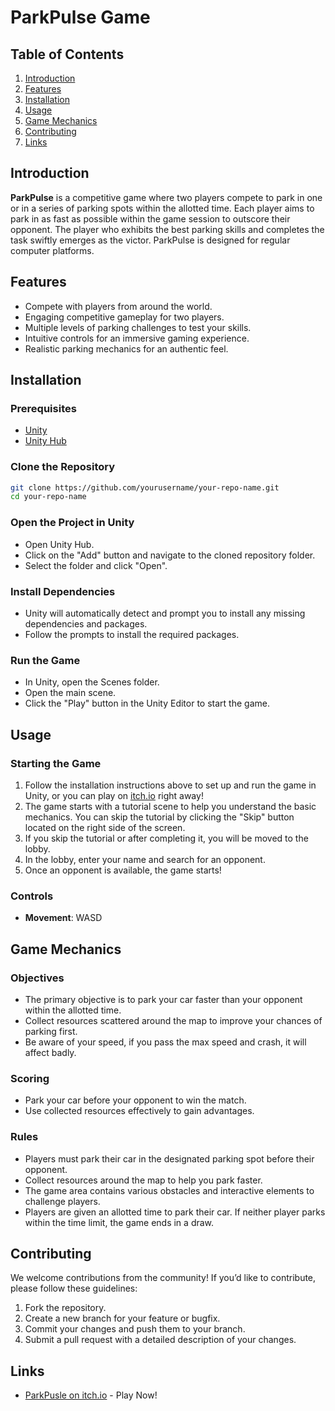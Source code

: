 # ParkPulse Game

## Table of Contents

1. [Introduction](#introduction)
2. [Features](#features)
3. [Installation](#installation)
4. [Usage](#usage)
5. [Game Mechanics](#game-mechanics)
6. [Contributing](#contributing)
7. [Links](#links)

## Introduction
**ParkPulse** is a competitive game where two players compete to park in one or in a series of parking spots within the allotted time. Each player aims to park in as fast as possible within the game session to outscore their opponent. The player who exhibits the best parking skills and completes the task swiftly emerges as the victor. ParkPulse is designed for regular computer platforms.

## Features
- Compete with players from around the world.
- Engaging competitive gameplay for two players.
- Multiple levels of parking challenges to test your skills.
- Intuitive controls for an immersive gaming experience.
- Realistic parking mechanics for an authentic feel.

## Installation
### Prerequisites
- [Unity](https://unity.com/)
- [Unity Hub](https://unity.com/products/unity-hub)

### Clone the Repository
```sh
git clone https://github.com/yourusername/your-repo-name.git
cd your-repo-name
```
### Open the Project in Unity
- Open Unity Hub.
- Click on the "Add" button and navigate to the cloned repository folder.
- Select the folder and click "Open".

### Install Dependencies
- Unity will automatically detect and prompt you to install any missing dependencies and packages.
- Follow the prompts to install the required packages.

### Run the Game
- In Unity, open the Scenes folder.
- Open the main scene.
- Click the "Play" button in the Unity Editor to start the game.

## Usage
### Starting the Game
1. Follow the installation instructions above to set up and run the game in Unity, or you can play on [itch.io](https://parkpulse.itch.io/park-pulse-multiplayer) right away!
3. The game starts with a tutorial scene to help you understand the basic mechanics. You can skip the tutorial by clicking the "Skip" button located on the right side of the screen.
4. If you skip the tutorial or after completing it, you will be moved to the lobby.
5. In the lobby, enter your name and search for an opponent.
6. Once an opponent is available, the game starts!

### Controls
- **Movement**: WASD

## Game Mechanics
### Objectives
- The primary objective is to park your car faster than your opponent within the allotted time.
- Collect resources scattered around the map to improve your chances of parking first.
- Be aware of your speed, if you pass the max speed and crash, it will affect badly.

### Scoring
- Park your car before your opponent to win the match.
- Use collected resources effectively to gain advantages.

### Rules
- Players must park their car in the designated parking spot before their opponent.
- Collect resources around the map to help you park faster.
- The game area contains various obstacles and interactive elements to challenge players.
- Players are given an allotted time to park their car. If neither player parks within the time limit, the game ends in a draw.

## Contributing
We welcome contributions from the community! If you’d like to contribute, please follow these guidelines:

1. Fork the repository.
2. Create a new branch for your feature or bugfix.
3. Commit your changes and push them to your branch.
4. Submit a pull request with a detailed description of your changes.

## Links
- [ParkPusle on itch.io](https://parkpulse.itch.io/park-pulse-multiplayer) - Play Now!
